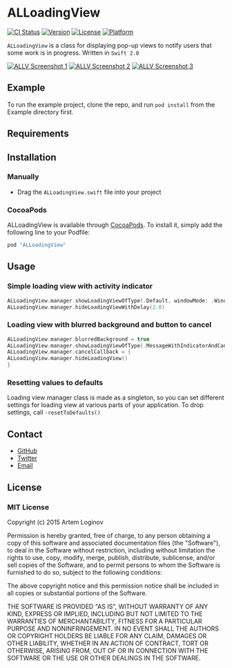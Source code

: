 # ALLoadingView

[![CI Status](http://img.shields.io/travis/ALoginov/ALLoadingView.svg?style=flat)](https://travis-ci.org/ALoginov/ALLoadingView)
[![Version](https://img.shields.io/cocoapods/v/ALLoadingView.svg?style=flat)](http://cocoapods.org/pods/ALLoadingView)
[![License](https://img.shields.io/cocoapods/l/ALLoadingView.svg?style=flat)](http://cocoapods.org/pods/ALLoadingView)
[![Platform](https://img.shields.io/cocoapods/p/ALLoadingView.svg?style=flat)](http://cocoapods.org/pods/ALLoadingView)

`ALLoadingView` is a class for displaying pop-up views to notify users that some work is in progress. Written in `Swift 2.0`

[![ALLV Screenshot 1](http://dl.dropboxusercontent.com/u/72091593/Screenshots%20for%20GitHub/ALLV-screenshot1-thumb.png)](http://dl.dropboxusercontent.com/u/72091593/Screenshots%20for%20GitHub/ALLV-screenshot1.png)
[![ALLV Screenshot 2](http://dl.dropboxusercontent.com/u/72091593/Screenshots%20for%20GitHub/ALLV-screenshot2-thumb.png)](http://dl.dropboxusercontent.com/u/72091593/Screenshots%20for%20GitHub/ALLV-screenshot2.png)
[![ALLV Screenshot 3](http://dl.dropboxusercontent.com/u/72091593/Screenshots%20for%20GitHub/ALLV-screenshot3-thumb.png)](http://dl.dropboxusercontent.com/u/72091593/Screenshots%20for%20GitHub/ALLV-screenshot3.png)

## Example

To run the example project, clone the repo, and run `pod install` from the Example directory first.

## Requirements

## Installation
### Manually
* Drag the `ALLoadingView.swift` file into your project

### CocoaPods
ALLoadingView is available through [CocoaPods](http://cocoapods.org). To install
it, simply add the following line to your Podfile:

```ruby
pod "ALLoadingView"
```

## Usage
### Simple loading view with activity indicator 
```swift
ALLoadingView.manager.showLoadingViewOfType(.Default, windowMode: .Windowed, completionBlock: nil)
ALLoadingView.manager.hideLoadingViewWithDelay(2.0)
```
### Loading view with blurred background and button to cancel
```swift
ALLoadingView.manager.blurredBackground = true
ALLoadingView.manager.showLoadingViewOfType(.MessageWithIndicatorAndCancelButton, windowMode: .Fullscreen, completionBlock: nil)
ALLoadingView.manager.cancelCallback = {
ALLoadingView.manager.hideLoadingView()
}
```
### Resetting values to defaults
Loading view manager class is made as a singleton, so you can set different settings for loading view at various parts of your application. To drop settings, call `-resetToDefaults()`

## Contact

- [GitHub](http://github.com/ALoginov)
- [Twitter](http://twitter.com/ibvene)
- [Email](mailto:artemloginov@dilarc.com)

## License

### MIT License

Copyright (c) 2015 Artem Loginov

Permission is hereby granted,  free of charge,  to any person obtaining a
copy of this software and associated documentation files (the "Software"),
to deal in the Software without restriction, including without limitation
the rights to  use, copy, modify, merge, publish, distribute, sublicense,
and/or sell copies of the Software, and to permit persons to whom the
Software is furnished to do so, subject to the following conditions:

The above copyright notice and this permission notice shall be included in
all copies or substantial portions of the Software.

THE SOFTWARE IS PROVIDED "AS IS", WITHOUT WARRANTY OF ANY KIND, EXPRESS OR
IMPLIED, INCLUDING BUT NOT LIMITED TO THE WARRANTIES OF MERCHANTABILITY,
FITNESS FOR A PARTICULAR PURPOSE AND NONINFRINGEMENT. IN NO EVENT SHALL THE
AUTHORS OR COPYRIGHT HOLDERS BE LIABLE FOR ANY CLAIM, DAMAGES OR OTHER
LIABILITY, WHETHER IN AN ACTION OF CONTRACT, TORT OR OTHERWISE, ARISING
FROM, OUT OF OR IN CONNECTION WITH THE SOFTWARE OR THE USE OR OTHER
DEALINGS IN THE SOFTWARE.